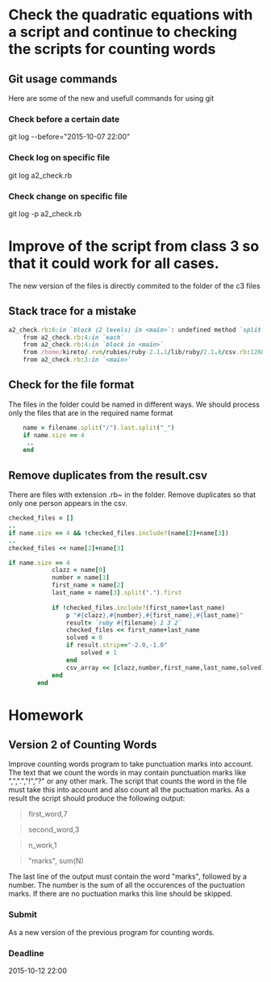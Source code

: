 # Check the quadratic equations with a script and continue to checking the scripts for counting words

## Git usage commands
Here are some of the new and usefull commands for using git

### Check before a certain date
git log --before="2015-10-07 22:00"

### Check log on specific file
git log a2_check.rb

### Check change on specific file
git log -p a2_check.rb

# Improve of the script from class 3 so that it could work for all cases. 
The new version of the files is directly commited to the folder of the c3 files

## Stack trace for a mistake

```ruby
a2_check.rb:6:in `block (2 levels) in <main>`: undefined method `split` for nil:NilClass (NoMethodError)
	from a2_check.rb:4:in `each`
	from a2_check.rb:4:in `block in <main>`
	from /home/kireto/.rvm/rubies/ruby-2.1.1/lib/ruby/2.1.0/csv.rb:1268:in `open`
	from a2_check.rb:3:in `<main>`
```

## Check for the file format
The files in the folder could be named in different ways. We should process only the files that are in the required name format
```ruby
	name = filename.split("/").last.split("_")
	if name.size == 4
	 ..
	end
```

## Remove duplicates from the result.csv
There are files with extension .rb~ in the folder. Remove duplicates so that only one person appears in the csv.

```ruby
checked_files = []
..
if name.size == 4 && !checked_files.include?(name[2]+name[3])
..
checked_files << name[2]+name[3]
```

```ruby
if name.size == 4
			clazz = name[0]
			number = name[1]
			first_name = name[2]
			last_name = name[3].split(".").first
			
			if !checked_files.include?(first_name+last_name)
				p "#{clazz},#{number},#{first_name},#{last_name}"
				result= `ruby #{filename} 1 3 2`
				checked_files << first_name+last_name
				solved = 0
				if result.strip=="-2.0,-1.0"
					solved = 1
				end
				csv_array << [clazz,number,first_name,last_name,solved]
			end
		end
```

# Homework

## Version 2 of Counting Words

Improve counting words program to take punctuation marks into account.
The text that we count the words in may contain punctuation marks like ",",".","!","?" or any other mark.
The script that counts the word in the file must take this into account and also count all the puctuation marks.
As a result the script should produce the following output:

> first_word,7

> second_word,3

> n_work,1

> "marks", sum(N)

The last line of the output must contain the word "marks", followed by a number. The number is the sum of all the occurences of the puctuation marks. If there are no puctuation marks this line should be skipped.

### Submit
As a new version of the previous program for counting words.

### Deadline
2015-10-12 22:00
